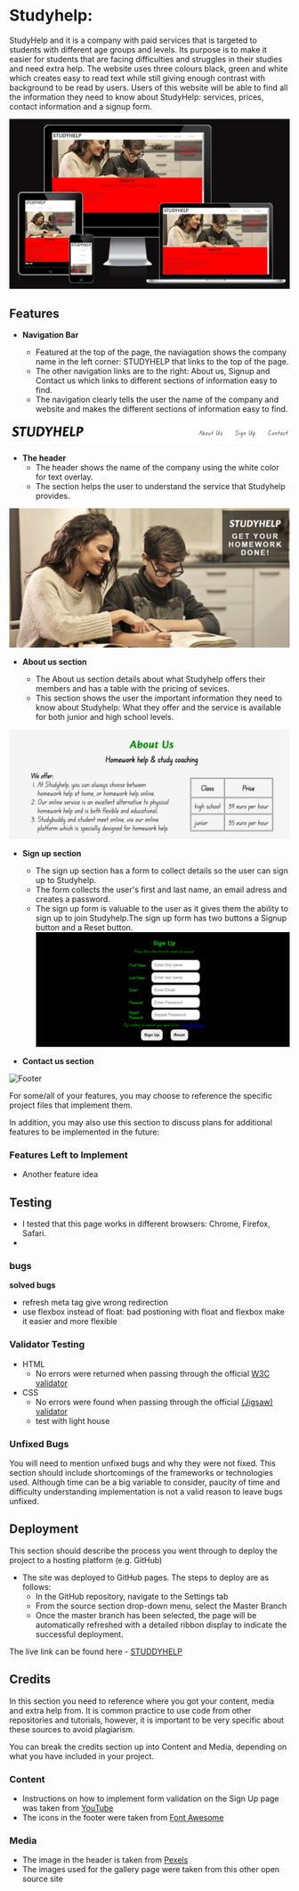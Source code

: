 # Studyhelp:

StudyHelp and it is a company with paid services that is targeted to students with different age groups and levels. Its purpose is to make it easier for students that are facing difficulties and struggles in their studies and need extra help. 
The website uses three colours black, green and white which creates easy to read text while still giving enough contrast with background to be read by users. Users of this website will be able to find all the information they need to know about StudyHelp: services, prices, contact information and a signup form. 


![Responsice Mockup](/assets/images/responsive.png)

## Features 

- __Navigation Bar__

  - Featured at the top of the page, the naviagation shows the company name in the left corner: STUDYHELP that links to the top of the page.
  - The other navigation links are to the right: About us, Signup and Contact us which links to different sections of information easy to find.
  - The navigation clearly tells the user the name of the company and website and makes the different sections of information easy to find.

![Nav Bar](assets/images/navigation.png)

- __The header__
  - The header shows the name of the company using the white color for text overlay.
  - The section helps the user to understand the service that Studyhelp provides.

![Landing Page](assets/images/header.png)

- __About us section__

  - The About us section details about what Studyhelp offers their members and has a table with the pricing of sevices.
  - This section shows the user the important information they need to know about Studyhelp: What they offer and the service is available for both junior and high school levels.

![Club Ethos](assets/images/About-us.png)

- __Sign up section__

  - The sign up section has a form to collect details so the user can sign up to Studyhelp.  
  - The form collects the user's first and last name, an email adress and creates a password.
  - The sign up form is valuable to the user as it gives them the ability to sign up to join Studyhelp.The sign up form has two buttons a Signup button and a Reset button.
![Meetup Times](assets/images/sign-up.png)

- __Contact us section__ 


![Footer](https://github.com/lucyrush/readme-template/blob/master/media/love_running_footer.png)



For some/all of your features, you may choose to reference the specific project files that implement them.

In addition, you may also use this section to discuss plans for additional features to be implemented in the future:

### Features Left to Implement

- Another feature idea

## Testing 
- I tested that this page works in different browsers: Chrome, Firefox, Safari.
- 

### bugs

**solved bugs**
- refresh meta tag give wrong redirection
- use flexbox instead of float: bad postioning with float and flexbox make it easier and more flexible


### Validator Testing 

- HTML
  - No errors were returned when passing through the official [W3C validator](https://validator.w3.org/nu/?doc=https%3A%2F%2Fprogrammer-1991.github.io%2FPP1-StudyHelp%2Findex.html)
- CSS
  - No errors were found when passing through the official [(Jigsaw) validator](https://jigsaw.w3.org/css-validator/validator?uri=https%3A%2F%2Fprogrammer-1991.github.io%2FPP1-StudyHelp%2Findex.html&profile=css3svg&usermedium=all&warning=1&vextwarning=&lang=sv)
  - test with light house
### Unfixed Bugs

You will need to mention unfixed bugs and why they were not fixed. This section should include shortcomings of the frameworks or technologies used. Although time can be a big variable to consider, paucity of time and difficulty understanding implementation is not a valid reason to leave bugs unfixed. 

## Deployment

This section should describe the process you went through to deploy the project to a hosting platform (e.g. GitHub) 

- The site was deployed to GitHub pages. The steps to deploy are as follows: 
  - In the GitHub repository, navigate to the Settings tab 
  - From the source section drop-down menu, select the Master Branch
  - Once the master branch has been selected, the page will be automatically refreshed with a detailed ribbon display to indicate the successful deployment. 

The live link can be found here - [STUDDYHELP](https://programmer-1991.github.io/PP1-StudyHelp/) 


## Credits 

In this section you need to reference where you got your content, media and extra help from. It is common practice to use code from other repositories and tutorials, however, it is important to be very specific about these sources to avoid plagiarism. 

You can break the credits section up into Content and Media, depending on what you have included in your project. 

### Content 

- Instructions on how to implement form validation on the Sign Up page was taken from [YouTube](https://www.youtube.com/)
- The icons in the footer were taken from [Font Awesome](https://fontawesome.com/)

### Media

- The image in the header is taken from [Pexels](https://www.pexels.com/)
- The images used for the gallery page were taken from this other open source site